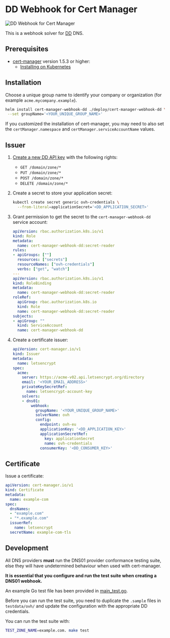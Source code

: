 # DD Webhook for Cert Manager

![DD Webhook for Cert Manager](assets/images/cert-manager-webhook-dd.svg "DD Webhook for Cert Manager")

This is a webhook solver for [DD](http://www.ovh.com) DNS.

## Prerequisites

* [cert-manager](https://github.com/jetstack/cert-manager) version 1.5.3 or higher:
  - [Installing on Kubernetes](https://cert-manager.io/docs/installation/kubernetes/#installing-with-helm)

## Installation

Choose a unique group name to identify your company or organization (for example `acme.mycompany.example`).

```bash
helm install cert-manager-webhook-dd ./deploy/cert-manager-webhook-dd \
 --set groupName='<YOUR_UNIQUE_GROUP_NAME>'
```

If you customized the installation of cert-manager, you may need to also set the `certManager.namespace` and `certManager.serviceAccountName` values.

## Issuer

1. [Create a new DD API key](https://docs.ovh.com/gb/en/customer/first-steps-with-ovh-api/) with the following rights:
    * `GET /domain/zone/*`
    * `PUT /domain/zone/*`
    * `POST /domain/zone/*`
    * `DELETE /domain/zone/*`

2. Create a secret to store your application secret:

    ```bash
    kubectl create secret generic ovh-credentials \
      --from-literal=applicationSecret='<DD_APPLICATION_SECRET>'
    ```

3. Grant permission to get the secret to the `cert-manager-webhook-dd` service account:

    ```yaml
    apiVersion: rbac.authorization.k8s.io/v1
    kind: Role
    metadata:
      name: cert-manager-webhook-dd:secret-reader
    rules:
    - apiGroups: [""]
      resources: ["secrets"]
      resourceNames: ["ovh-credentials"]
      verbs: ["get", "watch"]
    ---
    apiVersion: rbac.authorization.k8s.io/v1
    kind: RoleBinding
    metadata:
      name: cert-manager-webhook-dd:secret-reader
    roleRef:
      apiGroup: rbac.authorization.k8s.io
      kind: Role
      name: cert-manager-webhook-dd:secret-reader
    subjects:
    - apiGroup: ""
      kind: ServiceAccount
      name: cert-manager-webhook-dd
    ```

4. Create a certificate issuer:

    ```yaml
    apiVersion: cert-manager.io/v1
    kind: Issuer
    metadata:
      name: letsencrypt
    spec:
      acme:
        server: https://acme-v02.api.letsencrypt.org/directory
        email: '<YOUR_EMAIL_ADDRESS>'
        privateKeySecretRef:
          name: letsencrypt-account-key
        solvers:
        - dns01:
            webhook:
              groupName: '<YOUR_UNIQUE_GROUP_NAME>'
              solverName: ovh
              config:
                endpoint: ovh-eu
                applicationKey: '<DD_APPLICATION_KEY>'
                applicationSecretRef:
                  key: applicationSecret
                  name: ovh-credentials
                consumerKey: '<DD_CONSUMER_KEY>'
    ```

## Certificate

Issue a certificate:

```yaml
apiVersion: cert-manager.io/v1
kind: Certificate
metadata:
  name: example-com
spec:
  dnsNames:
  - "example.com"
  - "*.example.com"
  issuerRef:
    name: letsencrypt
  secretName: example-com-tls
```

## Development

All DNS providers **must** run the DNS01 provider conformance testing suite,
else they will have undetermined behaviour when used with cert-manager.

**It is essential that you configure and run the test suite when creating a
DNS01 webhook.**

An example Go test file has been provided in [main_test.go]().

Before you can run the test suite, you need to duplicate the `.sample` files in `testdata/ovh/` and update the configuration with the appropriate DD credentials.

You can run the test suite with:

```bash
TEST_ZONE_NAME=example.com. make test
```
